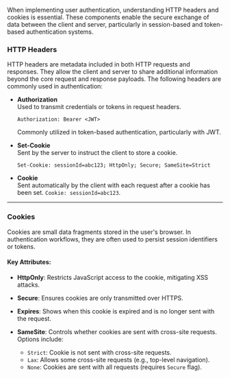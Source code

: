 
When implementing user authentication, understanding HTTP headers and cookies is essential. These components enable the secure exchange of data between the client and server, particularly in session-based and token-based authentication systems.

### HTTP Headers

HTTP headers are metadata included in both HTTP requests and responses. They allow the client and server to share additional information beyond the core request and response payloads. The following headers are commonly used in authentication:

- **Authorization**  
    Used to transmit credentials or tokens in request headers.
    
    `Authorization: Bearer <JWT>`

	Commonly utilized in token-based authentication, particularly with JWT.
    
- **Set-Cookie**  
    Sent by the server to instruct the client to store a cookie.

    `Set-Cookie: sessionId=abc123; HttpOnly; Secure; SameSite=Strict`
    
- **Cookie**  
    Sent automatically by the client with each request after a cookie has been set.
    `Cookie: sessionId=abc123`.
    

---
### Cookies

Cookies are small data fragments stored in the user's browser. In authentication workflows, they are often used to persist session identifiers or tokens.

#### Key Attributes:

- **HttpOnly**: Restricts JavaScript access to the cookie, mitigating XSS attacks.

- **Secure**: Ensures cookies are only transmitted over HTTPS.

- **Expires**: Shows when this cookie is expired and is no longer sent with the request.

- **SameSite**: Controls whether cookies are sent with cross-site requests. Options include:
    - `Strict`: Cookie is not sent with cross-site requests.
    - `Lax`: Allows some cross-site requests (e.g., top-level navigation).
    - `None`: Cookies are sent with all requests (requires `Secure` flag).

